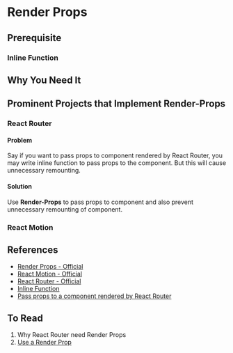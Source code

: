 # Render Props

## Prerequisite
### Inline Function

## Why You Need It


## Prominent Projects that Implement Render-Props
### React Router
#### Problem
Say if you want to pass props to component rendered by React Router, you may write inline function to pass props to the component. But this will cause unnecessary remounting.

#### Solution
Use **Render-Props** to pass props to component and also prevent unnecessary remounting of component.

### React Motion


## References
* [Render Props - Official](https://reactjs.org/docs/render-props.html)
* [React Motion - Official](https://github.com/chenglou/react-motion)
* [React Router - Official](https://reacttraining.com/react-router/web/api/Route/render-func)
* [Inline Function](https://cdb.reacttraining.com/react-inline-functions-and-performance-bdff784f5578)
* [Pass props to a component rendered by React Router](https://tylermcginnis.com/react-router-pass-props-to-components/)

## To Read
1. Why React Router need Render Props
2. [Use a Render Prop](https://cdb.reacttraining.com/use-a-render-prop-50de598f11ce)
